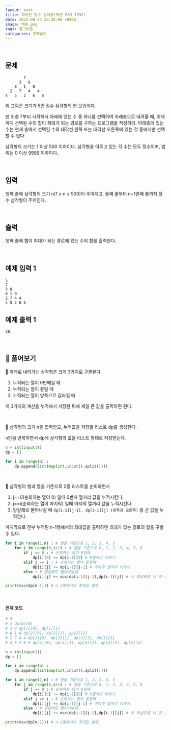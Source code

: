 ```yaml
---
layout: post
title: 파이썬 정수 삼각형(백준 BOJ 1932)
date: 2022-09-24 23:30:00 +0900
image: 백준.png
tags: 알고리즘
categories: 문제풀이
---
```


<br>

## 문제

```
        7
      3   8
    8   1   0
  2   7   4   4
4   5   2   6   5
```

위 그림은 크기가 5인 정수 삼각형의 한 모습이다.

맨 위층 7부터 시작해서 아래에 있는 수 중 하나를 선택하여 아래층으로 내려올 때, 이제까지 선택된 수의 합이 최대가 되는 경로를 구하는 프로그램을 작성하라. 아래층에 있는 수는 현재 층에서 선택된 수의 대각선 왼쪽 또는 대각선 오른쪽에 있는 것 중에서만 선택할 수 있다.

삼각형의 크기는 1 이상 500 이하이다. 삼각형을 이루고 있는 각 수는 모두 정수이며, 범위는 0 이상 9999 이하이다.

<br>

## 입력

첫째 줄에 삼각형의 크기 n(1 ≤ n ≤ 500)이 주어지고, 둘째 줄부터 n+1번째 줄까지 정수 삼각형이 주어진다.

<br>

## 출력

첫째 줄에 합이 최대가 되는 경로에 있는 수의 합을 출력한다.

<br>

## 예제 입력 1

```
5
7
3 8
8 1 0
2 7 4 4
4 5 2 6 5
```

## 예제 출력 1

```
30
```

<br>

## 📝 풀어보기

📌 아래로 내려가는 삼각형은 크게 3가지로 구분된다.

1. 누적되는 열이 0번째일 때
2. 누적되는 열이 끝일 때
3. 누적되는 열이 양쪽으로 갈라질 때

이 3가지의 계산을 누적해서 저장한 뒤에 제일 큰 값을 출력하면 된다.

<br>

📌 삼각형의 크기 n을 입력받고, 누적값을 저장할 리스트 dp를 생성한다.

n만큼 반복하면서 dp에 삼각형의 값을 리스트 형태로 저장받는다.

``` python
n = int(input())
dp = []

for i in range(n) :                           
    dp.append(list(map(int,input().split())))
```

<br>

📌 삼각형의 행과 열을 기준으로 2중 리스트를 순회하면서

1. j==0(순회하는 열이 0) 일때 0번째 열끼리 값을 누적시킨다.
2. j==i(순회하는 열이 마지막) 일때 마지막 열끼리 값을 누적시킨다.
3. 양갈래로 뻗어나갈 때 `dp[i-1][j-1], dp[i-1][j] (왼쪽과 오른쪽)` 중 큰 값을 누적한다.

마지막으로 전부 누적된 n-1행에서의 최대값을 출력하면 최대가 있는 경로의 합을 구할 수 있다.

``` python
for i in range(1,n) : # 행을 기준으로 1, 2, 3, 4, 5
    for j in range(0,i+1) : # 열을 기준으로 0, 1, 2, 3, 4, 5, 6
        if j == 0 : # 순회하는 열이 0일때 
            dp[i][0] += dp[i-1][0] # 0열끼리 더하기 
        elif j == i : # 순회하는 열이 끝일때 
            dp[i][j] += dp[i-1][j-1] # 마지막 열끼리 더하기 
        else : # 양갈래로 뻗어나갈때
            dp[i][j] += max(dp[i-1][j-1],dp[i-1][j]) # 두 화살표중 더 큰 경우 누적하기

print(max(dp[n-1])) # n-1행에서의 최댓값 출력
```

<br>

#### 전체 코드

``` python
# 5 
# 7 dp[0][0]
# 3 8 dp[1][0], dp[1][1]
# 8 1 0 dp[2][0], dp[2][1], dp[2][2]
# 2 7 4 4 dp[3][0], dp[3][1], dp[3][2], dp[3][3]
# 4 5 2 6 5 dp[4][0], dp[4][1], dp[4][2], dp[4][3], dp[4][4]

n = int(input())
dp = []

for i in range(n) :                           
    dp.append(list(map(int,input().split())))

for i in range(1,n) : # 행을 기준으로 1, 2, 3, 4, 5
    for j in range(0,i+1) : # 열을 기준으로 0, 1, 2, 3, 4, 5, 6
        if j == 0 : # 순회하는 열이 0일때 
            dp[i][0] += dp[i-1][0] # 0열끼리 더하기 
        elif j == i : # 순회하는 열이 끝일때 
            dp[i][j] += dp[i-1][j-1] # 마지막 열끼리 더하기 
        else : # 양갈래로 뻗어나갈때
            dp[i][j] += max(dp[i-1][j-1],dp[i-1][j]) # 두 화살표중 더 큰 경우 누적하기

print(max(dp[n-1])) # n-1행에서의 최댓값 출력
```

